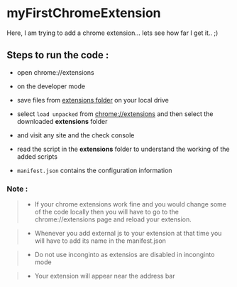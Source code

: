# myFirstChromeExtension

Here, I am trying to add a chrome extension... lets see how far I get it.. ;)



## **Steps to run the code :**

- open chrome://extensions

- on the developer mode

- save files from [extensions folder](https://github.com/yOpenSource/myFirstChromeExtension/tree/master/extension) on your local drive

- select ```load unpacked``` from [chrome://extensions](chrome://extensions) and then select the downloaded **extensions** folder

- and visit any site  and the check console

- read the script in the **extensions** folder to understand the working of the added scripts

- ```manifest.json``` contains the configuration information





### Note : 


> - If your chrome extensions work fine and you would change some of the code locally then you will have to go to the chrome://extensions 
page and reload your extension.

> - Whenever you add external js to your extension at that time you will have to add its name in the manifest.json

> - Do not use inconginto as extensios are disabled in inconginto mode

> - Your extension will appear near the address bar
